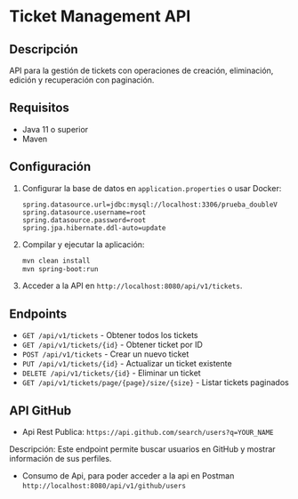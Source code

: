 # Ticket Management API

## Descripción
API para la gestión de tickets con operaciones de creación, eliminación, edición y recuperación con paginación.

## Requisitos
- Java 11 o superior
- Maven

## Configuración

1. Configurar la base de datos en `application.properties` o usar Docker:
    ```properties
    spring.datasource.url=jdbc:mysql://localhost:3306/prueba_doubleV
    spring.datasource.username=root
    spring.datasource.password=root
    spring.jpa.hibernate.ddl-auto=update
    ```

2. Compilar y ejecutar la aplicación:
    ```sh
    mvn clean install
    mvn spring-boot:run
    ```

3. Acceder a la API en `http://localhost:8080/api/v1/tickets`.

## Endpoints
- `GET /api/v1/tickets` - Obtener todos los tickets
- `GET /api/v1/tickets/{id}` - Obtener ticket por ID
- `POST /api/v1/tickets` - Crear un nuevo ticket
- `PUT /api/v1/tickets/{id}` - Actualizar un ticket existente
- `DELETE /api/v1/tickets/{id}` - Eliminar un ticket
- `GET /api/v1/tickets/page/{page}/size/{size}` - Listar tickets paginados

## API GitHub
- Api Rest Publica: `https://api.github.com/search/users?q=YOUR_NAME`

Descripción: Este endpoint permite buscar usuarios en GitHub y mostrar información de sus perfiles.
- Consumo de Api, para poder acceder a la api en Postman `http://localhost:8080/api/v1/github/users`